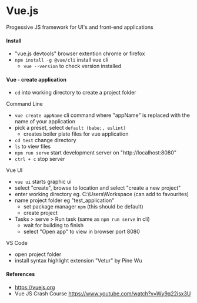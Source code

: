 # Vue.js
Progessive JS framework for UI's and front-end applications

#### Install
- "vue.js devtools" browser extention chrome or firefox
- `npm install -g @vue/cli` install vue cli
  - `vue --version` to check version installed

#### Vue - create application
- `cd` into working directory to create a project folder

Command Line
- `vue create appName` cli command where "appName" is replaced with the name of your application
- pick a preset, select `default (babe;, eslint)`
  - creates boiler plate files for vue application
- `cd test` change directory
- `ls` to view files
- `npm run serve` start development server on "http://localhost:8080"
- `ctrl + c` stop server

Vue UI
- `vue ui` starts graphic ui
- select "create", browse to location and select "create a new project"
- enter working directory eg. C:\Users\Workspace (can add to favourites)
- name project folder eg "test_application"
  - set package manager `npm` (this should be default)
  - create project
- Tasks > serve > Run task (same as `npm run serve` in cli)
  - wait for building to finish
  - select "Open app" to view in browser port 8080

VS Code
- open project folder
- install syntax highlight extension "Vetur" by Pine Wu

#### References
- https://vuejs.org
- Vue JS Crash Course https://www.youtube.com/watch?v=Wy9q22isx3U
